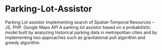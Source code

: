 # Parking-Lot-Assistor

Parking Lot assistor implementing search of Spatial–Temporal Resources –JS, PHP, Google Maps API
A parking lot assistor based on a probabilistic model built by analyzing historical parking data in metropolitan cities and by implementing two approaches such as gravitational pull algorithm and greedy algorithm.
